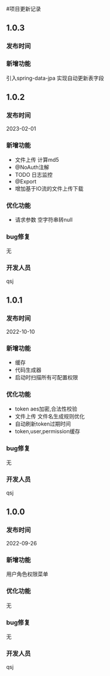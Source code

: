 #项目更新记录
## 1.0.3
### 发布时间

### 新增功能
引入spring-data-jpa 实现自动更新表字段
## 1.0.2
### 发布时间
2023-02-01
### 新增功能
- 文件上传 计算md5
- @NoAuth注解
- TODO 日志监控
- @Export
- 增加基于IO流的文件上传下载
### 优化功能
- 请求参数 空字符串转null
### bug修复
无
### 开发人员
qsj
## 1.0.1
### 发布时间
2022-10-10
### 新增功能
- 缓存
- 代码生成器
- 启动时扫描所有可配置权限
### 优化功能
- token aes加密,合法性校验
- 文件上传 文件名生成规则优化
- 自动刷新token过期时间
- token,user,permission缓存
### bug修复
无
### 开发人员
qsj
## 1.0.0
### 发布时间  
2022-09-26
### 新增功能
用户角色权限菜单
### 优化功能
无
###  bug修复
无
### 开发人员
qsj

